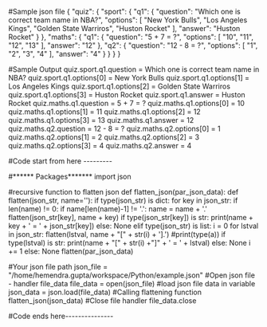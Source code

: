 #Sample json file
{
    "quiz": {
        "sport": {
            "q1": {
                "question": "Which one is correct team name in NBA?",
                "options": [
                    "New York Bulls",
                    "Los Angeles Kings",
                    "Golden State Warriros",
                    "Huston Rocket"
                ],
                "answer": "Huston Rocket"
            }
        },
        "maths": {
            "q1": {
                "question": "5 + 7 = ?",
                "options": [
                    "10",
                    "11",
                    "12",
                    "13"
                ],
                "answer": "12"
            },
            "q2": {
                "question": "12 - 8 = ?",
                "options": [
                    "1",
                    "2",
                    "3",
                    "4"
                ],
                "answer": "4"
            }
        }
    }
}


#Sample Output
quiz.sport.q1.question = Which one is correct team name in NBA?
quiz.sport.q1.options[0] = New York Bulls
quiz.sport.q1.options[1] = Los Angeles Kings
quiz.sport.q1.options[2] = Golden State Warriros
quiz.sport.q1.options[3] = Huston Rocket
quiz.sport.q1.answer = Huston Rocket
quiz.maths.q1.question = 5 + 7 = ?
quiz.maths.q1.options[0] = 10
quiz.maths.q1.options[1] = 11
quiz.maths.q1.options[2] = 12
quiz.maths.q1.options[3] = 13
quiz.maths.q1.answer = 12
quiz.maths.q2.question = 12 - 8 = ?
quiz.maths.q2.options[0] = 1
quiz.maths.q2.options[1] = 2
quiz.maths.q2.options[2] = 3
quiz.maths.q2.options[3] = 4
quiz.maths.q2.answer = 4


#Code start from here ---------

#****** Packages*******
import json

#recursive function to flatten json
def flatten_json(par_json_data):
    def flatten(json_str, name=''):
        if type(json_str) is dict:
            for key in json_str:
                if len(name) != 0:
                    if name[len(name)-1] != '.':
                        name = name + '.'
                flatten(json_str[key], name + key)
                if type(json_str[key]) is str:
                    print(name + key + ' = ' + json_str[key])
                else:
                    None
        elif type(json_str) is list:
            i = 0
            for lstval in json_str:
                flatten(lstval, name + "[" + str(i) + '].')
                #print(type(a))
                if type(lstval) is str:
                    print(name + "[" + str(i) +"]" + ' = ' + lstval)
                else:
                    None
                i += 1
        else:
            None
    flatten(par_json_data)

#Your json file path
json_file = "/home/hemendra.gupta/workspace/Python/example.json"
#Open json file - handler file_data
file_data = open(json_file)
#load json file data in variable
json_data = json.load(file_data)
#Calling flattening function
flatten_json(json_data)
#Close file handler
file_data.close

#Code ends here---------------
